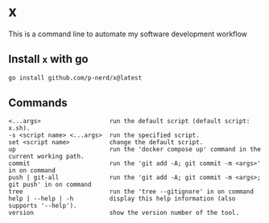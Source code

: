 # x

This is a command line to automate my software development workflow

## Install `x` with go

```sh
go install github.com/p-nerd/x@latest
```

## Commands

```
<...args>                   run the default script (default script: x.sh).
-s <script name> <...args>  run the specified script.
set <script name>           change the default script.
up                          run the 'docker compose up' command in the current working path.
commit                      run the 'git add -A; git commit -m <args>' in on command
push | git-all              run the 'git add -A; git commit -m <args>; git push' in on command
tree                        run the 'tree --gitignore' in on command
help | --help | -h          display this help information (also supports '--help').
version                     show the version number of the tool.
```
